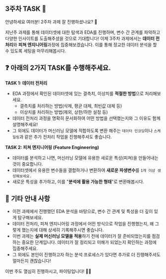 ## 3주차 TASK 📢

안녕하세요 여러분! 2주차 과제 잘 진행하셨나요? 👏

지난주 과제를 통해 데이터셋에 대한 탐색과 EDA를 진행하며, 변수 간 관계를 파악하고 다양한 인사이트를 도출해주셨을 것으로 기대합니다! 이제 3주차 과제에서는 **데이터 전처리**와 **피쳐 엔지니어링**과정에 집중해보겠습니다. 이를 통해 정교한 데이터 분석을 할 수 있도록 세팅을 마무리해봅시다.

## ❓ 아래의 2가지 TASK를 수행해주세요.

**TASK 1: 데이터 전처리**
- EDA 과정에서 확인된 데이터셋에 있는 결측치, 이상치를 **적절한 방법**으로 처리해보세요.
  - 결측치를 처리하는 방법(삭제, 평균 대체, 최빈값 대체 등)
  - 이상치를 처리하는 방법(제외, 상한/하한 설정 등)
- 데이터 전처리 과정을 명확히 문서화하여 어떤 방법을 선택했는지와 그 이유도 함께 설명해주세요!
- 그 외에도 데이터가 머신러닝 모델에 적합하도록 변환 해주는 ```데이터 인코딩```이나 ```스케일링```과 같은 추가 전처리 작업을 진행해주셔도 좋습니다.

**TASK 2: 피쳐 엔지니어링 (Feature Engineering)**
- 데이터를 분석하고 나면, 머신러닝 모델에 유용한 새로운 특성(피쳐)을 만들어내는 것이 중요합니다.
- 데이터셋에서 유용한 변수들을 결합하거나 변환하여 **새로운 파생변수**를 ```1개 이상 생성해보세요.```
- 새로운 특성을 추가하고, 이를 "**분석에 활용 가능한 형태**"로 변환해봅시다.


## 📌 기타 안내 사항
- 이전 과제에서 진행했던 EDA 분석을 바탕으로, 변수 간 관계 및 특성을 더 깊이 있게 탐구해보세요. 
- 데이터 전처리, 피쳐 엔지니어링 과정에서 어떤 방식으로 작업을 진행했는지, 왜 그렇게 했는지에 대해 상세히 기록해주시면 좋습니다.
- 이번 과제는 **실제 머신러닝 모델을 적용**하기 전에 데이터가 잘 준비되었는지를 점검하는 중요한 단계입니다. 데이터가 잘 정리되고 이해가 되었는지 확인하는 과정에 집중해주세요.
- 그 외에도 본인이 진행하고자 하는 분석 프로세스가 있다면 추가로 더 진행해주셔도 얼마든지 괜찮습니다!

이번 주도 열심히 진행하시고, 파이팅입니다! 💪😊

